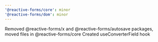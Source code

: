 ```yaml
---
'@reactive-forms/core': minor
'@reactive-forms/dom': minor
---
```


Removed @reactive-forms/x and @reactive-forms/autosave packages, moved files in @reactive-forms/core
Created useConverterField hook
